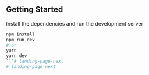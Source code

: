 ## Getting Started

Install the dependencies and run the development server

```bash
npm install
npm run dev
# or
yarn
yarn dev
```# landing-page-next
# landing-page-next

